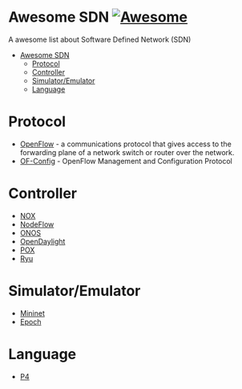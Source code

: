 # Awesome SDN [![Awesome](https://cdn.rawgit.com/sindresorhus/awesome/d7305f38d29fed78fa85652e3a63e154dd8e8829/media/badge.svg)](https://github.com/sindresorhus/awesome)

A awesome list about Software Defined Network (SDN) 

- [Awesome SDN](#awesome-sdn)
  - [Protocol](#protocol)
  - [Controller](#controller)
  - [Simulator/Emulator](#Simulator/Emulator)
  - [Language](#language)



# Protocol

- [OpenFlow](https://www.opennetworking.org/sdn-resources/openflow) - a communications protocol that gives access to the forwarding plane of a network switch or router over the network.
- [OF-Config](https://www.opennetworking.org/technical-communities/areas/specification/1928-of-config) - OpenFlow Management and Configuration Protocol

# Controller

- [NOX](www.noxrepo.org)
- [NodeFlow](https://github.com/gaberger/NodeFLow)
- [ONOS](onosproject.org)
- [OpenDaylight](https://www.opendaylight.org)
- [POX](www.noxrepo.org/pox)
- [Ryu](https://osrg.github.io/ryu)

# Simulator/Emulator

- [Mininet](http://mininet.org/)
- [Epoch](http://northboundnetworks.com/epoch/)

# Language

- [P4](http://p4.org/)
